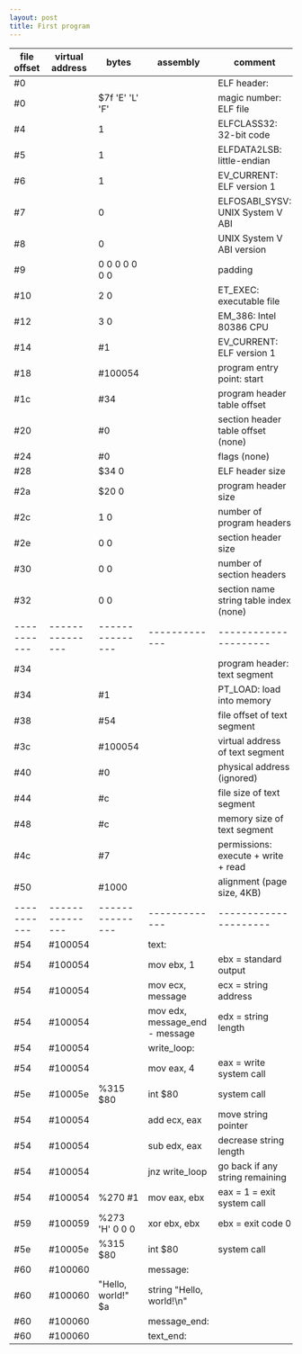 ```yaml
---
layout: post
title: First program
---
```


file offset | virtual address | bytes           | assembly      | comment
----------- | --------------- | --------------- | ------------- | -------
         #0 |                 |                 |               | ELF header:
         #0 |                 | $7f 'E' 'L' 'F' |               | magic number: ELF file
         #4 |                 |               1 |               | ELFCLASS32: 32-bit code
         #5 |                 |               1 |               | ELFDATA2LSB: little-endian
         #6 |                 |               1 |               | EV\_CURRENT: ELF version 1
         #7 |                 |               0 |               | ELFOSABI\_SYSV: UNIX System V ABI
         #8 |                 |               0 |               | UNIX System V ABI version
         #9 |                 |   0 0 0 0 0 0 0 |               | padding
        #10 |                 |             2 0 |               | ET\_EXEC: executable file
        #12 |                 |             3 0 |               | EM\_386: Intel 80386 CPU
        #14 |                 |              #1 |               | EV\_CURRENT: ELF version 1
        #18 |                 |         #100054 |               | program entry point: start
        #1c |                 |             #34 |               | program header table offset
        #20 |                 |              #0 |               | section header table offset (none)
        #24 |                 |              #0 |               | flags (none)
        #28 |                 |           $34 0 |               | ELF header size
        #2a |                 |           $20 0 |               | program header size
        #2c |                 |             1 0 |               | number of program headers
        #2e |                 |             0 0 |               | section header size
        #30 |                 |             0 0 |               | number of section headers
        #32 |                 |             0 0 |               | section name string table index (none)
----------- | --------------- | --------------- | ------------- | ---------------------
        #34 |                 |                 |               | program header: text segment
        #34 |                 |              #1 |               | PT\_LOAD: load into memory
        #38 |                 |             #54 |               | file offset of text segment
        #3c |                 |         #100054 |               | virtual address of text segment
        #40 |                 |              #0 |               | physical address (ignored)
        #44 |                 |              #c |               | file size of text segment
        #48 |                 |              #c |               | memory size of text segment
        #4c |                 |              #7 |               | permissions: execute + write + read
        #50 |                 |           #1000 |               | alignment (page size, 4KB)
----------- | --------------- | --------------- | ------------- | ---------------------
        #54 |         #100054 |                 | text:         | 
        #54 |         #100054 |                 | mov ebx, 1       | ebx = standard output
        #54 |         #100054 |                 | mov ecx, message | ecx = string address
        #54 |         #100054 |                 | mov edx, message\_end - message | edx = string length
        #54 |         #100054 |                 | write\_loop: |
        #54 |         #100054 |                 | mov eax, 4    | eax = write system call
        #5e |         #10005e |        %315 $80 | int $80       | system call
        #54 |         #100054 |                 | add ecx, eax  | move string pointer
        #54 |         #100054 |                 | sub edx, eax  | decrease string length
        #54 |         #100054 |                 | jnz write\_loop  | go back if any string remaining
        #54 |         #100054 | %270 #1         | mov eax, ebx  | eax = 1 = exit system call
        #59 |         #100059 | %273 'H' 0 0 0  | xor ebx, ebx  | ebx = exit code 0
        #5e |         #10005e |        %315 $80 | int $80       | system call
        #60 |         #100060 |                 | message:      |
        #60 |         #100060 | "Hello, world!" $a | string "Hello, world!\n" |
        #60 |         #100060 |                 | message\_end:  |
        #60 |         #100060 |                 | text\_end:  |

